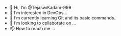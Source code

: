 - 👋 Hi, I’m @TejaswiKadam-999
- 👀 I’m interested in DevOps...
- 🌱 I’m currently learning Git and its basic commands..
- 💞️ I’m looking to collaborate on ...
- 📫 How to reach me ...

<!---
TejaswiKadam-999/TejaswiKadam-999 is a ✨ special ✨ repository because its `README.md` (this file) appears on your GitHub profile.
You can click the Preview link to take a look at your changes.
--->
